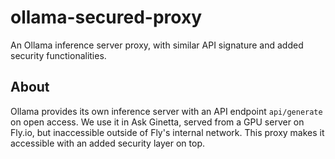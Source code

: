 # ollama-secured-proxy

An Ollama inference server proxy, with similar API signature and added security functionalities.

## About

Ollama provides its own inference server with an API endpoint `api/generate` on open access. We use it in Ask Ginetta, served from a GPU server on Fly.io, but inaccessible outside of Fly's internal network. This proxy makes it accessible with an added security layer on top.
